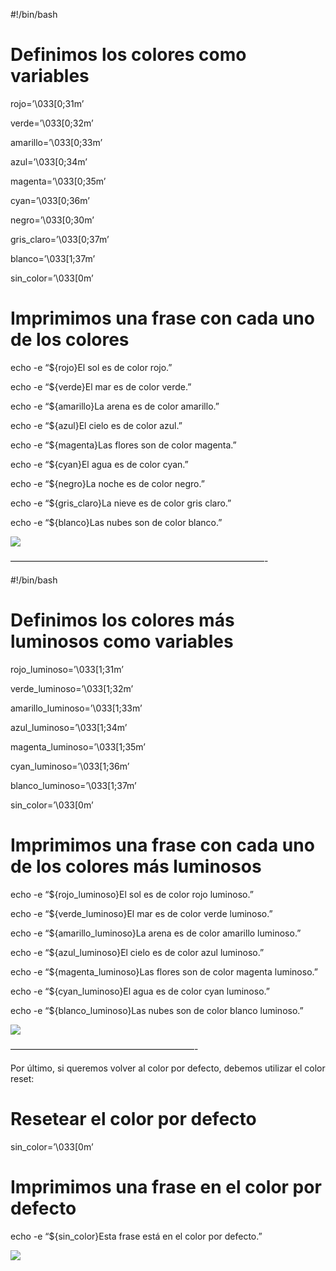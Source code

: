 #!/bin/bash

# Definimos los colores como variables

rojo=’\033[0;31m’

verde=’\033[0;32m’

amarillo=’\033[0;33m’

azul=’\033[0;34m’

magenta=’\033[0;35m’

cyan=’\033[0;36m’

negro=’\033[0;30m’

gris_claro=’\033[0;37m’

blanco=’\033[1;37m’

sin_color=’\033[0m’

# Imprimimos una frase con cada uno de los colores

echo -e “${rojo}El sol es de color rojo.”

echo -e “${verde}El mar es de color verde.”

echo -e “${amarillo}La arena es de color amarillo.”

echo -e “${azul}El cielo es de color azul.”

echo -e “${magenta}Las flores son de color magenta.”

echo -e “${cyan}El agua es de color cyan.”

echo -e “${negro}La noche es de color negro.”

echo -e “${gris_claro}La nieve es de color gris claro.”

echo -e “${blanco}Las nubes son de color blanco.”

![](https://img-b.udemycdn.com/redactor/raw/article_lecture/2023-07-18_11-10-19-cf9856a5d437ca7f0d2e1de300fc18cc.png)

—————————————————————————————-

#!/bin/bash

# Definimos los colores más luminosos como variables

rojo_luminoso=’\033[1;31m’

verde_luminoso=’\033[1;32m’

amarillo_luminoso=’\033[1;33m’

azul_luminoso=’\033[1;34m’

magenta_luminoso=’\033[1;35m’

cyan_luminoso=’\033[1;36m’

blanco_luminoso=’\033[1;37m’

sin_color=’\033[0m’

# Imprimimos una frase con cada uno de los colores más luminosos

echo -e “${rojo_luminoso}El sol es de color rojo luminoso.”

echo -e “${verde_luminoso}El mar es de color verde luminoso.”

echo -e “${amarillo_luminoso}La arena es de color amarillo luminoso.”

echo -e “${azul_luminoso}El cielo es de color azul luminoso.”

echo -e “${magenta_luminoso}Las flores son de color magenta luminoso.”

echo -e “${cyan_luminoso}El agua es de color cyan luminoso.”

echo -e “${blanco_luminoso}Las nubes son de color blanco luminoso.”

![](https://img-b.udemycdn.com/redactor/raw/article_lecture/2023-07-18_11-10-19-f813748b012338e53d13b9894fe19468.png)

—————————————————————-

Por último, si queremos volver al color por defecto, debemos utilizar el color reset:

# Resetear el color por defecto

sin_color=’\033[0m’

# Imprimimos una frase en el color por defecto

echo -e “${sin_color}Esta frase está en el color por defecto.”

![](https://img-b.udemycdn.com/redactor/raw/article_lecture/2023-07-18_11-10-19-5ce1d641b72cb7222036622dabb1a90a.png)